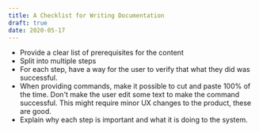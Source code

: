 ```yaml
---
title: A Checklist for Writing Documentation
draft: true
date: 2020-05-17
---
```


- Provide a clear list of prerequisites for the content
- Split into multiple steps
- For each step, have a way for the user to verify that what they did was
  successful.
- When providing commands, make it possible to cut and paste 100% of the time.
  Don't make the user edit some text to make the command successful. This might
  require minor UX changes to the product, these are good.
- Explain why each step is important and what it is doing to the system.
